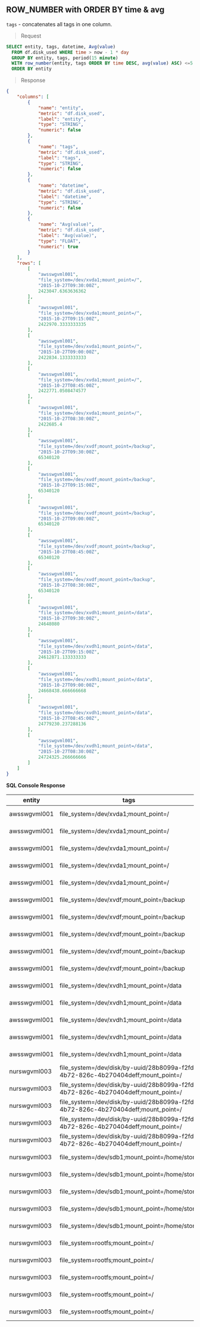 ## ROW_NUMBER with ORDER BY time & avg

`tags` - concatenates all tags in one column.

> Request

```sql
SELECT entity, tags, datetime, Avg(value)
  FROM df.disk_used WHERE time > now - 1 * day
  GROUP BY entity, tags, period(15 minute)
  WITH row_number(entity, tags ORDER BY time DESC, avg(value) ASC) <=5
  ORDER BY entity
```

> Response

```json
{
    "columns": [
        {
            "name": "entity",
            "metric": "df.disk_used",
            "label": "entity",
            "type": "STRING",
            "numeric": false
        },
        {
            "name": "tags",
            "metric": "df.disk_used",
            "label": "tags",
            "type": "STRING",
            "numeric": false
        },
        {
            "name": "datetime",
            "metric": "df.disk_used",
            "label": "datetime",
            "type": "STRING",
            "numeric": false
        },
        {
            "name": "Avg(value)",
            "metric": "df.disk_used",
            "label": "Avg(value)",
            "type": "FLOAT",
            "numeric": true
        }
    ],
    "rows": [
        [
            "awsswgvml001",
            "file_system=/dev/xvda1;mount_point=/",
            "2015-10-27T09:30:00Z",
            2423047.6363636362
        ],
        [
            "awsswgvml001",
            "file_system=/dev/xvda1;mount_point=/",
            "2015-10-27T09:15:00Z",
            2422970.3333333335
        ],
        [
            "awsswgvml001",
            "file_system=/dev/xvda1;mount_point=/",
            "2015-10-27T09:00:00Z",
            2422834.1333333333
        ],
        [
            "awsswgvml001",
            "file_system=/dev/xvda1;mount_point=/",
            "2015-10-27T08:45:00Z",
            2422771.0508474577
        ],
        [
            "awsswgvml001",
            "file_system=/dev/xvda1;mount_point=/",
            "2015-10-27T08:30:00Z",
            2422685.4
        ],
        [
            "awsswgvml001",
            "file_system=/dev/xvdf;mount_point=/backup",
            "2015-10-27T09:30:00Z",
            65340120
        ],
        [
            "awsswgvml001",
            "file_system=/dev/xvdf;mount_point=/backup",
            "2015-10-27T09:15:00Z",
            65340120
        ],
        [
            "awsswgvml001",
            "file_system=/dev/xvdf;mount_point=/backup",
            "2015-10-27T09:00:00Z",
            65340120
        ],
        [
            "awsswgvml001",
            "file_system=/dev/xvdf;mount_point=/backup",
            "2015-10-27T08:45:00Z",
            65340120
        ],
        [
            "awsswgvml001",
            "file_system=/dev/xvdf;mount_point=/backup",
            "2015-10-27T08:30:00Z",
            65340120
        ],
        [
            "awsswgvml001",
            "file_system=/dev/xvdh1;mount_point=/data",
            "2015-10-27T09:30:00Z",
            24648080
        ],
        [
            "awsswgvml001",
            "file_system=/dev/xvdh1;mount_point=/data",
            "2015-10-27T09:15:00Z",
            24612871.133333333
        ],
        [
            "awsswgvml001",
            "file_system=/dev/xvdh1;mount_point=/data",
            "2015-10-27T09:00:00Z",
            24668438.666666668
        ],
        [
            "awsswgvml001",
            "file_system=/dev/xvdh1;mount_point=/data",
            "2015-10-27T08:45:00Z",
            24779230.237288136
        ],
        [
            "awsswgvml001",
            "file_system=/dev/xvdh1;mount_point=/data",
            "2015-10-27T08:30:00Z",
            24724325.266666666
        ]
    ]
}
```

**SQL Console Response**

| entity       | tags                                                                             | datetime             | Avg(value)           | 
|--------------|----------------------------------------------------------------------------------|----------------------|----------------------| 
| awsswgvml001 | file_system=/dev/xvda1;mount_point=/                                             | 2015-10-28T13:30:00Z | 2433912.1666666665   | 
| awsswgvml001 | file_system=/dev/xvda1;mount_point=/                                             | 2015-10-28T13:15:00Z | 2433866.6            | 
| awsswgvml001 | file_system=/dev/xvda1;mount_point=/                                             | 2015-10-28T13:00:00Z | 2433769.1333333333   | 
| awsswgvml001 | file_system=/dev/xvda1;mount_point=/                                             | 2015-10-28T12:45:00Z | 2433680.6            | 
| awsswgvml001 | file_system=/dev/xvda1;mount_point=/                                             | 2015-10-28T12:30:00Z | 2433610.7333333334   | 
| awsswgvml001 | file_system=/dev/xvdf;mount_point=/backup                                        | 2015-10-28T13:30:00Z | 6.5373272E7          | 
| awsswgvml001 | file_system=/dev/xvdf;mount_point=/backup                                        | 2015-10-28T13:15:00Z | 6.5373272E7          | 
| awsswgvml001 | file_system=/dev/xvdf;mount_point=/backup                                        | 2015-10-28T13:00:00Z | 6.5373272E7          | 
| awsswgvml001 | file_system=/dev/xvdf;mount_point=/backup                                        | 2015-10-28T12:45:00Z | 6.5373272E7          | 
| awsswgvml001 | file_system=/dev/xvdf;mount_point=/backup                                        | 2015-10-28T12:30:00Z | 6.5373272E7          | 
| awsswgvml001 | file_system=/dev/xvdh1;mount_point=/data                                         | 2015-10-28T13:30:00Z | 2.4670714E7          | 
| awsswgvml001 | file_system=/dev/xvdh1;mount_point=/data                                         | 2015-10-28T13:15:00Z | 2.4670594733333334E7 | 
| awsswgvml001 | file_system=/dev/xvdh1;mount_point=/data                                         | 2015-10-28T13:00:00Z | 2.4670553466666665E7 | 
| awsswgvml001 | file_system=/dev/xvdh1;mount_point=/data                                         | 2015-10-28T12:45:00Z | 2.4670378466666665E7 | 
| awsswgvml001 | file_system=/dev/xvdh1;mount_point=/data                                         | 2015-10-28T12:30:00Z | 2.4670224266666666E7 | 
| nurswgvml003 | file_system=/dev/disk/by-uuid/28b8099a-f2fd-4b72-826c-4b270404deff;mount_point=/ | 2015-10-28T13:30:00Z | 2428777.8775510206   | 
| nurswgvml003 | file_system=/dev/disk/by-uuid/28b8099a-f2fd-4b72-826c-4b270404deff;mount_point=/ | 2015-10-28T13:15:00Z | 2428752.8            | 
| nurswgvml003 | file_system=/dev/disk/by-uuid/28b8099a-f2fd-4b72-826c-4b270404deff;mount_point=/ | 2015-10-28T13:00:00Z | 2428658.6            | 
| nurswgvml003 | file_system=/dev/disk/by-uuid/28b8099a-f2fd-4b72-826c-4b270404deff;mount_point=/ | 2015-10-28T12:45:00Z | 2428627.066666667    | 
| nurswgvml003 | file_system=/dev/disk/by-uuid/28b8099a-f2fd-4b72-826c-4b270404deff;mount_point=/ | 2015-10-28T12:30:00Z | 2428582.466666667    | 
| nurswgvml003 | file_system=/dev/sdb1;mount_point=/home/store                                    | 2015-10-28T13:30:00Z | 1.39204048E8         | 
| nurswgvml003 | file_system=/dev/sdb1;mount_point=/home/store                                    | 2015-10-28T13:15:00Z | 1.39204048E8         | 
| nurswgvml003 | file_system=/dev/sdb1;mount_point=/home/store                                    | 2015-10-28T13:00:00Z | 1.39204048E8         | 
| nurswgvml003 | file_system=/dev/sdb1;mount_point=/home/store                                    | 2015-10-28T12:45:00Z | 1.39204048E8         | 
| nurswgvml003 | file_system=/dev/sdb1;mount_point=/home/store                                    | 2015-10-28T12:30:00Z | 1.39204048E8         | 
| nurswgvml003 | file_system=rootfs;mount_point=/                                                 | 2015-10-28T13:30:00Z | 2428777.8775510206   | 
| nurswgvml003 | file_system=rootfs;mount_point=/                                                 | 2015-10-28T13:15:00Z | 2428752.8            | 
| nurswgvml003 | file_system=rootfs;mount_point=/                                                 | 2015-10-28T13:00:00Z | 2428658.6            | 
| nurswgvml003 | file_system=rootfs;mount_point=/                                                 | 2015-10-28T12:45:00Z | 2428627.066666667    | 
| nurswgvml003 | file_system=rootfs;mount_point=/                                                 | 2015-10-28T12:30:00Z | 2428582.466666667    | 

